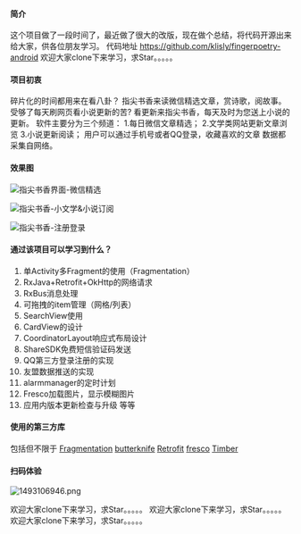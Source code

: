 #### 简介
这个项目做了一段时间了，最近做了很大的改版，现在做个总结，将代码开源出来给大家，供各位朋友学习。
代码地址
https://github.com/klisly/fingerpoetry-android
欢迎大家clone下来学习，求Star。。。。。
#### 项目初衷
碎片化的时间都用来在看八卦？
指尖书香来读微信精选文章，赏诗歌，阅故事。
受够了每天刷网页看小说更新的苦?
看更新来指尖书香，每天及时为您送上小说的更新。
软件主要分为三个频道：
1.每日微信文章精选；
2.文学类网站更新文章浏览
3.小说更新阅读；
用户可以通过手机号或者QQ登录，收藏喜欢的文章
数据都采集自网络。

#### 效果图
![指尖书香界面-微信精选](http://upload-images.jianshu.io/upload_images/2816392-bfe6423b2dac6883.png?imageMogr2/auto-orient/strip%7CimageView2/2/w/1240)

![指尖书香-小文学&小说订阅](http://upload-images.jianshu.io/upload_images/2816392-635e081e20daf46f.png?imageMogr2/auto-orient/strip%7CimageView2/2/w/1240)

![指尖书香-注册登录](http://upload-images.jianshu.io/upload_images/2816392-351fba3d9302263d.png?imageMogr2/auto-orient/strip%7CimageView2/2/w/1240)

#### 通过该项目可以学习到什么？
1. 单Activity多Fragment的使用（Fragmentation）
2. RxJava+Retrofit+OkHttp的网络请求
3. RxBus消息处理
4. 可拖拽的item管理（网格/列表）
5. SearchView使用
6. CardView的设计
7. CoordinatorLayout响应式布局设计
8. ShareSDK免费短信验证码发送
9. QQ第三方登录注册的实现
10. 友盟数据推送的实现
11. alarmmanager的定时计划
12. Fresco加载图片，显示模糊图片
13. 应用内版本更新检查与升级
等等

#### 使用的第三方库
包括但不限于
  [Fragmentation](https://github.com/YoKeyword/Fragmentation)
  [butterknife](https://github.com/JakeWharton/butterknife)
  [Retrofit](https://github.com/square/retrofit)
  [fresco](https://github.com/facebook/fresco)
  [Timber](https://github.com/JakeWharton/timber)
#### 扫码体验

![1493106946.png](http://upload-images.jianshu.io/upload_images/2816392-cded6d7f602fc0ea.png?imageMogr2/auto-orient/strip%7CimageView2/2/w/1240)

欢迎大家clone下来学习，求Star。。。。。
欢迎大家clone下来学习，求Star。。。。。
欢迎大家clone下来学习，求Star。。。。。
